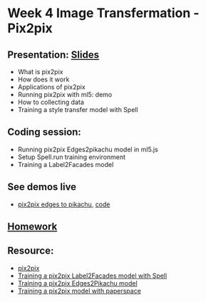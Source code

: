 # Week 4 Image Transfermation - Pix2pix

## Presentation: [Slides](https://docs.google.com/presentation/d/1v3NBEwDakIlOuvU15nLBFSaoPdaJ3M6n-bVozMTGxWU/edit?usp=sharing)
- What is pix2pix
- How does it work
- Applications of pix2pix
- Running pix2pix with ml5: demo
- How to collecting data
- Training a style transfer model with Spell

## Coding session:
- Running pix2pix Edges2pikachu model in ml5.js
- Setup Spell.run training environment
- Training a Label2Facades model

## See demos live
- [pix2pix edges to pikachu](https://yining1023.github.io/machine-learning-for-the-web/week4-pix2pix/pix2pix-ml5/Pix2Pix_callback/), [code](https://github.com/yining1023/machine-learning-for-the-web/tree/master/week4-pix2pix/pix2pix-ml5/Pix2Pix_callback)

## [Homework](https://github.com/yining1023/machine-learning-for-the-web/wiki/week-4)

## Resource:
- [pix2pix](https://phillipi.github.io/pix2pix/)
- [Training a pix2pix Label2Facades model with Spell](https://github.com/yining1023/pix2pix_spell)
- [Training a pix2pix Edges2Pikachu model](https://github.com/yining1023/pix2pix_tensorflowjs_lite)
- [Training a pix2pix model with paperspace](https://blog.paperspace.com/generating-interactive-pix2pix-models/)
